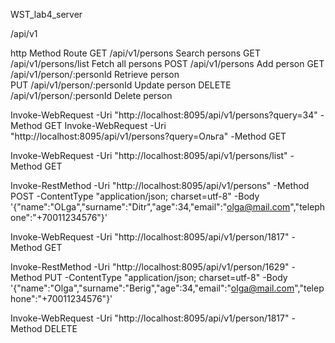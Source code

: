 WST_lab4_server

/api/v1

http Method              Route
GET                /api/v1/persons                  Search persons 
GET                /api/v1/persons/list             Fetch all persons
POST               /api/v1/persons                  Add person
GET                /api/v1/person/:personId         Retrieve person     
PUT                /api/v1/person/:personId         Update person
DELETE             /api/v1/person/:personId         Delete person    




Invoke-WebRequest -Uri "http://localhost:8095/api/v1/persons?query=34" -Method GET
Invoke-WebRequest -Uri "http://localhost:8095/api/v1/persons?query=Ольга" -Method GET

Invoke-WebRequest -Uri "http://localhost:8095/api/v1/persons/list" -Method GET

Invoke-RestMethod -Uri "http://localhost:8095/api/v1/persons" -Method POST -ContentType "application/json; charset=utf-8" -Body '{"name":"OLga","surname":"Ditr","age":34,"email":"olga@mail.com","telephone":"+70011234576"}'

Invoke-WebRequest -Uri "http://localhost:8095/api/v1/person/1817" -Method GET

Invoke-RestMethod -Uri "http://localhost:8095/api/v1/person/1629" -Method PUT -ContentType "application/json; charset=utf-8" -Body '{"name":"Olga","surname":"Berig","age":34,"email":"olga@mail.com","telephone":"+70011234576"}'

Invoke-WebRequest -Uri "http://localhost:8095/api/v1/person/1817" -Method DELETE
